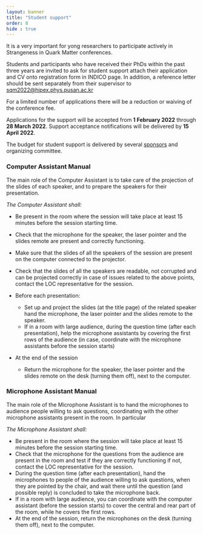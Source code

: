 ```yaml
---
layout: banner
title: "Student support"
order: 8
hide : true
---
```


It is a very important for yong researchers to participate actively in Strangeness in Quark Matter conferences. 

Students and participants who have received their PhDs within the past three years are invited to ask for student support attach their application and CV onto registration form in INDICO page. In addition, a reference letter should be sent separately from their supervisor to [sqm2022@hipex.phys.pusan.ac.kr](mailto:sqm2022@hipex.phys.pusan.ac.kr)

For a limited number of applications there will be a reduction or waiving of the conference fee.

Applications for the support will be accepted from **1 February 2022** through **28 March 2022**. Support acceptance notifications will be delivered by **15 April 2022**.

The budget for student support is delivered by several [sponsors](/pages/sponsors/) and organizing committee.

### Computer Assistant Manual

The main role of the Computer Assistant is to take care of the projection of the slides of each speaker, and to prepare the speakers for their presentation.

*The Computer Assistant shall:*

- Be present in the room where the session will take place at least 15 minutes before the session starting time.
- Check that the microphone for the speaker, the laser pointer and the slides remote are present and correctly functioning.
- Make sure that the slides of all the speakers of the session are present on the computer connected to the projector.
- Check that the slides of all the speakers are readable, not corrupted and can be projected correctly in case of issues related to the above points, contact the LOC representative for the session.

- Before each presentation:
  - Set up and project the slides (at the title page) of the related speaker hand the microphone, the laser pointer and the slides remote to the speaker.
  - If in a room with large audience, during the question time (after each presentation), help the microphone assistants by covering the first rows of the audience (in case, coordinate with the microphone assistants before the session starts)
- At the end of the session
  - Return the microphone for the speaker, the laser pointer and the slides remote on the desk (turning them off), next to the computer.

### Microphone Assistant Manual

The main role of the Microphone Assistant is to hand the microphones to audience people willing to ask questions, coordinating with the other microphone assistants present in the room. In particular

*The Microphone Assistant shall:*

- Be present in the room where the session will take place at least 15 minutes before the session starting time.
- Check that the microphone for the questions from the audience are present in the room and test if they are correctly functioning if not, contact the LOC representative for the session.
- During the question time (after each presentation), hand the microphones to people of the audience willing to ask questions, when they are pointed by the chair, and wait there until the question (and possible reply) is concluded to take the microphone back.
- If in a room with large audience, you can coordinate with the computer assistant (before the session starts) to cover the central and rear part of the room, while he covers the first rows.
- At the end of the session, return the microphones on the desk (turning them off), next to the computer.